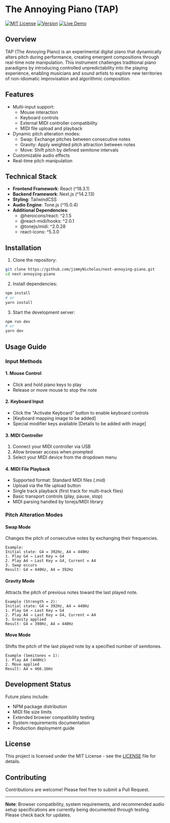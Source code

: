 # The Annoying Piano (TAP)

[![MIT License](https://img.shields.io/badge/License-MIT-blue.svg)](https://opensource.org/licenses/MIT)
[![Version](https://img.shields.io/badge/version-1.0.0-green.svg)](https://github.com/jimmyNicholas/next-annoying-piano)
[![Live Demo](https://img.shields.io/badge/demo-live-green)](https://annoying-piano.vercel.app/)

## Overview

TAP (The Annoying Piano) is an experimental digital piano that dynamically alters pitch during performance, creating emergent compositions through real-time note manipulation. This instrument challenges traditional piano paradigms by introducing controlled unpredictability into the playing experience, enabling musicians and sound artists to explore new territories of non-idiomatic improvisation and algorithmic composition.

## Features

- Multi-input support:
  - Mouse interaction
  - Keyboard controls
  - External MIDI controller compatibility
  - MIDI file upload and playback
- Dynamic pitch alteration modes:
  - Swap: Exchange pitches between consecutive notes
  - Gravity: Apply weighted pitch attraction between notes
  - Move: Shift pitch by defined semitone intervals
- Customizable audio effects
- Real-time pitch manipulation

## Technical Stack

- **Frontend Framework**: React (^18.3.1)
- **Backend Framework**: Next.js (^14.2.13)
- **Styling**: TailwindCSS
- **Audio Engine**: Tone.js (^15.0.4)
- **Additional Dependencies**:
  - @heroicons/react: ^2.1.5
  - @react-midi/hooks: ^2.0.1
  - @tonejs/midi: ^2.0.28
  - react-icons: ^5.3.0

## Installation

1. Clone the repository:
```bash
git clone https://github.com/jimmyNicholas/next-annoying-piano.git
cd next-annoying-piano
```

2. Install dependencies:
```bash
npm install
# or
yarn install
```

3. Start the development server:
```bash
npm run dev
# or
yarn dev
```

## Usage Guide

### Input Methods

#### 1. Mouse Control
- Click and hold piano keys to play
- Release or move mouse to stop the note

#### 2. Keyboard Input
- Click the "Activate Keyboard" button to enable keyboard controls
- [Keyboard mapping image to be added]
- Special modifier keys available [Details to be added with image]

#### 3. MIDI Controller
1. Connect your MIDI controller via USB
2. Allow browser access when prompted
3. Select your MIDI device from the dropdown menu

#### 4. MIDI File Playback
- Supported format: Standard MIDI files (.mid)
- Upload via the file upload button
- Single track playback (first track for multi-track files)
- Basic transport controls (play, pause, stop)
- MIDI parsing handled by tonejs/MIDI library

### Pitch Alteration Modes

#### Swap Mode
Changes the pitch of consecutive notes by exchanging their frequencies.
```
Example:
Initial state: G4 = 392Hz, A4 = 440Hz
1. Play G4 → Last Key = G4
2. Play A4 → Last Key = G4, Current = A4
3. Swap occurs
Result: G4 = 440Hz, A4 = 392Hz
```

#### Gravity Mode
Attracts the pitch of previous notes toward the last played note.
```
Example (Strength = 2):
Initial state: G4 = 392Hz, A4 = 440Hz
1. Play G4 → Last Key = G4
2. Play A4 → Last Key = G4, Current = A4
3. Gravity applied
Result: G4 = 398Hz, A4 = 440Hz
```

#### Move Mode
Shifts the pitch of the last played note by a specified number of semitones.
```
Example (Semitones = 1):
1. Play A4 (440Hz)
2. Move applied
Result: A4 = 466.16Hz
```

## Development Status

Future plans include:
- NPM package distribution
- MIDI file size limits
- Extended browser compatibility testing
- System requirements documentation
- Production deployment guide

## License

This project is licensed under the MIT License - see the [LICENSE](LICENSE) file for details.

## Contributing

Contributions are welcome! Please feel free to submit a Pull Request.

---

**Note**: Browser compatibility, system requirements, and recommended audio setup specifications are currently being documented through testing. Please check back for updates.